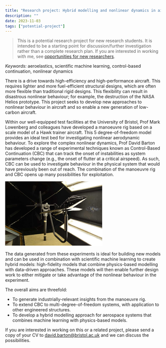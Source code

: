 ```yaml
---
title: "Research project: Hybrid modelling and nonlinear dynamics in aircraft design"
description: ""
date: 2023-11-03
tags: ["potential-project"]
---
```


> This is a potential research project for new research students. It is intended to be a starting point for discussion/further investigation rather than a complete research plan. If you are interested in working with me, see [opportunities for new researchers](/research/new-researchers/).

*Keywords:* aeroelastics, scientific machine learning, control-based continuation, nonlinear dynamics

There is a drive towards high-efficiency and high-performance aircraft. This requires lighter and more fuel-efficient structural designs, which are often more flexible than traditional rigid designs. This flexibility can result in disastrous nonlinear behaviour; for example, the destruction of the NASA Helios prototype. This project seeks to develop new approaches to nonlinear behaviour in aircraft and so enable a new generation of low-carbon aircraft.

Within our well-equipped test facilities at the University of Bristol, Prof Mark Lowenberg and colleagues have developed a manoeuvre rig based on a scale model of a Hawk trainer aircraft. This 5 degree-of-freedom model provides an ideal test bed for investigating nonlinear aerodynamic behaviour. To explore the complex nonlinear dynamics, Prof David Barton has developed a range of experimental techniques known as Control-Based Continuation (CBC) that can track the onset of instabilities as system parameters change (e.g., the onset of flutter at a critical airspeed). As such, CBC can be used to investigate behaviour in the physical system that would have previously been out of reach. The combination of the manoeuvre rig and CBC opens up many possibilities for exploitation.

![A photograph of the manoeuvre rig](./hawk-rig.png#center)

The data generated from these experiments is ideal for building new models and can be used in combination with scientific machine learning to create hybrid models: high-fidelity models that combine physics-based modelling with data-driven approaches. These models will then enable further design work to either mitigate or take advantage of the nonlinear behaviour in the experiment.

The overall aims are threefold:

- To generate industrially-relevant insights from the manoeuvre rig.
- To extend CBC to multi-degree-of-freedom systems, with application to other engineered structures.
- To develop a hybrid modelling approach for aerospace systems that combines machine learning with physics-based models.

If you are interested in working on this or a related project, please send a copy of your CV to [david.barton@bristol.ac.uk](mailto:david.barton@bristol.ac.uk) and we can discuss the possibilities.
